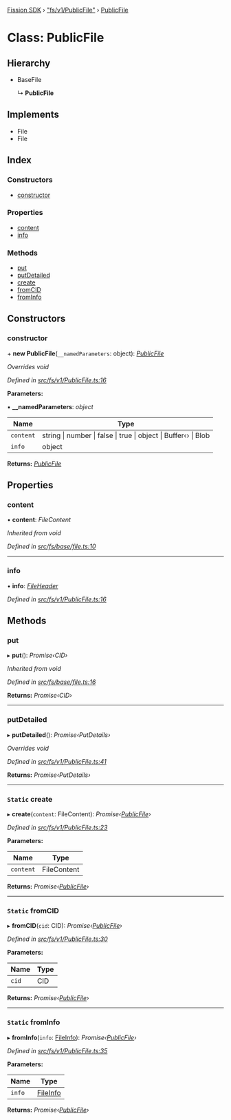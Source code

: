 [Fission SDK](../README.md) › ["fs/v1/PublicFile"](../modules/_fs_v1_publicfile_.md) › [PublicFile](_fs_v1_publicfile_.publicfile.md)

# Class: PublicFile

## Hierarchy

* BaseFile

  ↳ **PublicFile**

## Implements

* File
* File

## Index

### Constructors

* [constructor](_fs_v1_publicfile_.publicfile.md#constructor)

### Properties

* [content](_fs_v1_publicfile_.publicfile.md#content)
* [info](_fs_v1_publicfile_.publicfile.md#info)

### Methods

* [put](_fs_v1_publicfile_.publicfile.md#put)
* [putDetailed](_fs_v1_publicfile_.publicfile.md#putdetailed)
* [create](_fs_v1_publicfile_.publicfile.md#static-create)
* [fromCID](_fs_v1_publicfile_.publicfile.md#static-fromcid)
* [fromInfo](_fs_v1_publicfile_.publicfile.md#static-frominfo)

## Constructors

###  constructor

\+ **new PublicFile**(`__namedParameters`: object): *[PublicFile](_fs_v1_publicfile_.publicfile.md)*

*Overrides void*

*Defined in [src/fs/v1/PublicFile.ts:16](https://github.com/fission-suite/webnative/blob/935d7b8/src/fs/v1/PublicFile.ts#L16)*

**Parameters:**

▪ **__namedParameters**: *object*

Name | Type |
------ | ------ |
`content` | string &#124; number &#124; false &#124; true &#124; object &#124; Buffer‹› &#124; Blob |
`info` | object |

**Returns:** *[PublicFile](_fs_v1_publicfile_.publicfile.md)*

## Properties

###  content

• **content**: *FileContent*

*Inherited from void*

*Defined in [src/fs/base/file.ts:10](https://github.com/fission-suite/webnative/blob/935d7b8/src/fs/base/file.ts#L10)*

___

###  info

• **info**: *[FileHeader](../modules/_fs_protocol_public_types_.md#fileheader)*

*Defined in [src/fs/v1/PublicFile.ts:16](https://github.com/fission-suite/webnative/blob/935d7b8/src/fs/v1/PublicFile.ts#L16)*

## Methods

###  put

▸ **put**(): *Promise‹CID›*

*Inherited from void*

*Defined in [src/fs/base/file.ts:16](https://github.com/fission-suite/webnative/blob/935d7b8/src/fs/base/file.ts#L16)*

**Returns:** *Promise‹CID›*

___

###  putDetailed

▸ **putDetailed**(): *Promise‹PutDetails›*

*Overrides void*

*Defined in [src/fs/v1/PublicFile.ts:41](https://github.com/fission-suite/webnative/blob/935d7b8/src/fs/v1/PublicFile.ts#L41)*

**Returns:** *Promise‹PutDetails›*

___

### `Static` create

▸ **create**(`content`: FileContent): *Promise‹[PublicFile](_fs_v1_publicfile_.publicfile.md)›*

*Defined in [src/fs/v1/PublicFile.ts:23](https://github.com/fission-suite/webnative/blob/935d7b8/src/fs/v1/PublicFile.ts#L23)*

**Parameters:**

Name | Type |
------ | ------ |
`content` | FileContent |

**Returns:** *Promise‹[PublicFile](_fs_v1_publicfile_.publicfile.md)›*

___

### `Static` fromCID

▸ **fromCID**(`cid`: CID): *Promise‹[PublicFile](_fs_v1_publicfile_.publicfile.md)›*

*Defined in [src/fs/v1/PublicFile.ts:30](https://github.com/fission-suite/webnative/blob/935d7b8/src/fs/v1/PublicFile.ts#L30)*

**Parameters:**

Name | Type |
------ | ------ |
`cid` | CID |

**Returns:** *Promise‹[PublicFile](_fs_v1_publicfile_.publicfile.md)›*

___

### `Static` fromInfo

▸ **fromInfo**(`info`: [FileInfo](../modules/_fs_protocol_public_types_.md#fileinfo)): *Promise‹[PublicFile](_fs_v1_publicfile_.publicfile.md)›*

*Defined in [src/fs/v1/PublicFile.ts:35](https://github.com/fission-suite/webnative/blob/935d7b8/src/fs/v1/PublicFile.ts#L35)*

**Parameters:**

Name | Type |
------ | ------ |
`info` | [FileInfo](../modules/_fs_protocol_public_types_.md#fileinfo) |

**Returns:** *Promise‹[PublicFile](_fs_v1_publicfile_.publicfile.md)›*
